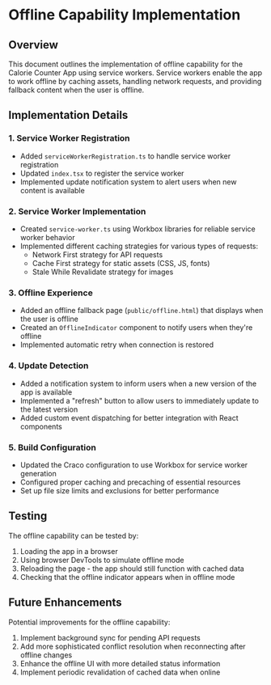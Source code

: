 # Offline Capability Implementation

## Overview

This document outlines the implementation of offline capability for the Calorie Counter App using service workers. Service workers enable the app to work offline by caching assets, handling network requests, and providing fallback content when the user is offline.

## Implementation Details

### 1. Service Worker Registration

- Added `serviceWorkerRegistration.ts` to handle service worker registration
- Updated `index.tsx` to register the service worker
- Implemented update notification system to alert users when new content is available

### 2. Service Worker Implementation

- Created `service-worker.ts` using Workbox libraries for reliable service worker behavior
- Implemented different caching strategies for various types of requests:
  - Network First strategy for API requests
  - Cache First strategy for static assets (CSS, JS, fonts)
  - Stale While Revalidate strategy for images

### 3. Offline Experience

- Added an offline fallback page (`public/offline.html`) that displays when the user is offline
- Created an `OfflineIndicator` component to notify users when they're offline
- Implemented automatic retry when connection is restored

### 4. Update Detection

- Added a notification system to inform users when a new version of the app is available
- Implemented a "refresh" button to allow users to immediately update to the latest version
- Added custom event dispatching for better integration with React components

### 5. Build Configuration

- Updated the Craco configuration to use Workbox for service worker generation
- Configured proper caching and precaching of essential resources
- Set up file size limits and exclusions for better performance

## Testing

The offline capability can be tested by:
1. Loading the app in a browser
2. Using browser DevTools to simulate offline mode
3. Reloading the page - the app should still function with cached data
4. Checking that the offline indicator appears when in offline mode

## Future Enhancements

Potential improvements for the offline capability:
1. Implement background sync for pending API requests
2. Add more sophisticated conflict resolution when reconnecting after offline changes
3. Enhance the offline UI with more detailed status information
4. Implement periodic revalidation of cached data when online